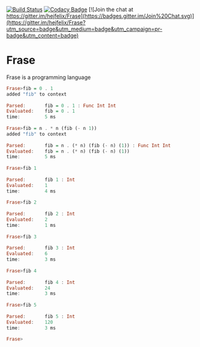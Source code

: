 [![Build Status](https://travis-ci.org/hejfelix/Frase.svg?branch=master)](https://travis-ci.org/hejfelix/Frase) [![Codacy Badge](https://api.codacy.com/project/badge/5ac7eafc7a5d4f638d6ce89cdabe318c)](https://www.codacy.com/app/hejfelix/Frase)  [![Join the chat at https://gitter.im/hejfelix/Frase](https://badges.gitter.im/Join%20Chat.svg)](https://gitter.im/hejfelix/Frase?utm_source=badge&utm_medium=badge&utm_campaign=pr-badge&utm_content=badge)

# Frase

Frase is a programming language

```haskell
Frase>fib = 0 . 1
added "fib" to context
 
Parsed:       fib = 0 . 1 : Func Int Int
Evaluated:    fib = 0 . 1
time:         5 ms
 
Frase>fib = n . * n (fib (- n 1))
added "fib" to context
 
Parsed:       fib = n . (* n) (fib (- n) (1)) : Func Int Int
Evaluated:    fib = n . (* n) (fib (- n) (1))
time:         5 ms
 
Frase>fib 1
 
Parsed:       fib 1 : Int
Evaluated:    1
time:         4 ms
 
Frase>fib 2
 
Parsed:       fib 2 : Int
Evaluated:    2
time:         1 ms
 
Frase>fib 3
 
Parsed:       fib 3 : Int
Evaluated:    6
time:         3 ms
 
Frase>fib 4
 
Parsed:       fib 4 : Int
Evaluated:    24
time:         3 ms
 
Frase>fib 5
 
Parsed:       fib 5 : Int
Evaluated:    120
time:         3 ms
 
Frase>
```

